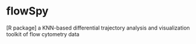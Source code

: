 
# flowSpy

[R package] a KNN-based differential trajectory analysis and visualization toolkit of flow cytometry data




